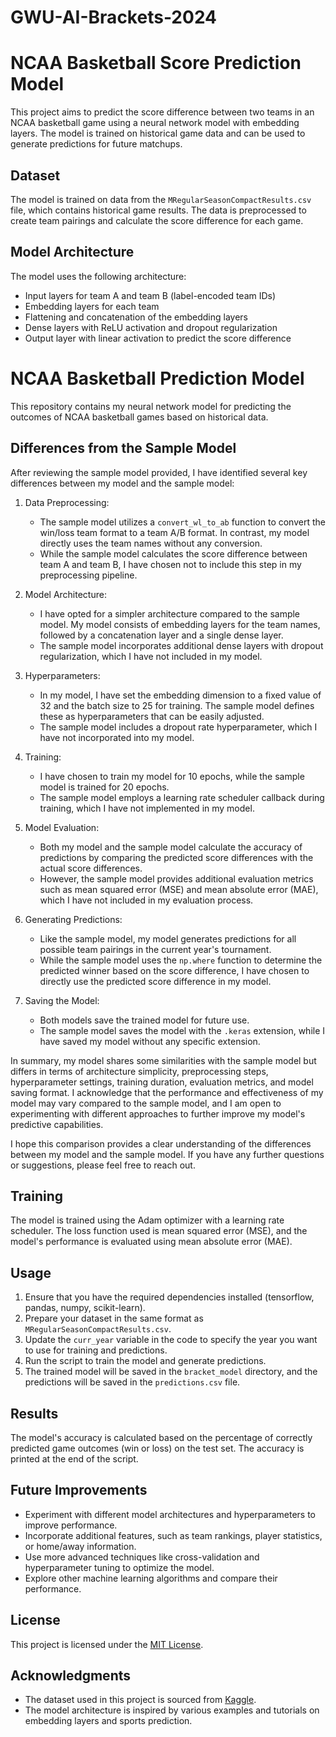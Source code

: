 # GWU-AI-Brackets-2024
# NCAA Basketball Score Prediction Model

This project aims to predict the score difference between two teams in an NCAA basketball game using a neural network model with embedding layers. The model is trained on historical game data and can be used to generate predictions for future matchups.

## Dataset

The model is trained on data from the `MRegularSeasonCompactResults.csv` file, which contains historical game results. The data is preprocessed to create team pairings and calculate the score difference for each game.

## Model Architecture

The model uses the following architecture:

- Input layers for team A and team B (label-encoded team IDs)
- Embedding layers for each team
- Flattening and concatenation of the embedding layers
- Dense layers with ReLU activation and dropout regularization
- Output layer with linear activation to predict the score difference


# NCAA Basketball Prediction Model

This repository contains my neural network model for predicting the outcomes of NCAA basketball games based on historical data.

## Differences from the Sample Model

After reviewing the sample model provided, I have identified several key differences between my model and the sample model:

1. Data Preprocessing:
   - The sample model utilizes a `convert_wl_to_ab` function to convert the win/loss team format to a team A/B format. In contrast, my model directly uses the team names without any conversion.
   - While the sample model calculates the score difference between team A and team B, I have chosen not to include this step in my preprocessing pipeline.

2. Model Architecture:
   - I have opted for a simpler architecture compared to the sample model. My model consists of embedding layers for the team names, followed by a concatenation layer and a single dense layer.
   - The sample model incorporates additional dense layers with dropout regularization, which I have not included in my model.

3. Hyperparameters:
   - In my model, I have set the embedding dimension to a fixed value of 32 and the batch size to 25 for training. The sample model defines these as hyperparameters that can be easily adjusted.
   - The sample model includes a dropout rate hyperparameter, which I have not incorporated into my model.

4. Training:
   - I have chosen to train my model for 10 epochs, while the sample model is trained for 20 epochs.
   - The sample model employs a learning rate scheduler callback during training, which I have not implemented in my model.

5. Model Evaluation:
   - Both my model and the sample model calculate the accuracy of predictions by comparing the predicted score differences with the actual score differences.
   - However, the sample model provides additional evaluation metrics such as mean squared error (MSE) and mean absolute error (MAE), which I have not included in my evaluation process.

6. Generating Predictions:
   - Like the sample model, my model generates predictions for all possible team pairings in the current year's tournament.
   - While the sample model uses the `np.where` function to determine the predicted winner based on the score difference, I have chosen to directly use the predicted score difference in my model.

7. Saving the Model:
   - Both models save the trained model for future use.
   - The sample model saves the model with the `.keras` extension, while I have saved my model without any specific extension.

In summary, my model shares some similarities with the sample model but differs in terms of architecture simplicity, preprocessing steps, hyperparameter settings, training duration, evaluation metrics, and model saving format. I acknowledge that the performance and effectiveness of my model may vary compared to the sample model, and I am open to experimenting with different approaches to further improve my model's predictive capabilities.

I hope this comparison provides a clear understanding of the differences between my model and the sample model. If you have any further questions or suggestions, please feel free to reach out.

## Training

The model is trained using the Adam optimizer with a learning rate scheduler. The loss function used is mean squared error (MSE), and the model's performance is evaluated using mean absolute error (MAE).

## Usage

1. Ensure that you have the required dependencies installed (tensorflow, pandas, numpy, scikit-learn).
2. Prepare your dataset in the same format as `MRegularSeasonCompactResults.csv`.
3. Update the `curr_year` variable in the code to specify the year you want to use for training and predictions.
4. Run the script to train the model and generate predictions.
5. The trained model will be saved in the `bracket_model` directory, and the predictions will be saved in the `predictions.csv` file.

## Results

The model's accuracy is calculated based on the percentage of correctly predicted game outcomes (win or loss) on the test set. The accuracy is printed at the end of the script.

## Future Improvements

- Experiment with different model architectures and hyperparameters to improve performance.
- Incorporate additional features, such as team rankings, player statistics, or home/away information.
- Use more advanced techniques like cross-validation and hyperparameter tuning to optimize the model.
- Explore other machine learning algorithms and compare their performance.

## License

This project is licensed under the [MIT License](LICENSE).

## Acknowledgments

- The dataset used in this project is sourced from [Kaggle](https://www.kaggle.com/c/mens-march-mania-2021).
- The model architecture is inspired by various examples and tutorials on embedding layers and sports prediction.
